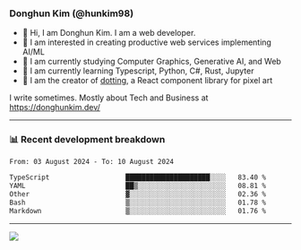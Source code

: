 ### Donghun Kim (@hunkim98)

- 👋 Hi, I am Donghun Kim. I am a web developer. 
- 🤔 I am interested in creating productive web services implementing AI/ML
- 🔭 I am currently studying Computer Graphics, Generative AI, and Web 
- 🌱 I am currently learning Typescript, Python, C#, Rust, Jupyter
- 🎨 I am the creator of [dotting](https://github.com/hunkim98/dotting), a React component library for pixel art

I write sometimes. Mostly about Tech and Business at https://donghunkim.dev/

---
### 📊 Recent development breakdown
<!--START_SECTION:waka-->

```txt
From: 03 August 2024 - To: 10 August 2024

TypeScript                   █████████████████████░░░░   83.40 %
YAML                         ██▒░░░░░░░░░░░░░░░░░░░░░░   08.81 %
Other                        ▓░░░░░░░░░░░░░░░░░░░░░░░░   02.36 %
Bash                         ▒░░░░░░░░░░░░░░░░░░░░░░░░   01.78 %
Markdown                     ▒░░░░░░░░░░░░░░░░░░░░░░░░   01.76 %
```

<!--END_SECTION:waka-->
---

<!-- <div align='center'> -->
  <img align="center" src="https://github-readme-stats.vercel.app/api?username=hunkim98&theme=dark&show_icons=true"/>
<!-- </div> -->
<!--
**hunkim98/hunkim98** is a ✨ _special_ ✨ repository because its `README.md` (this file) appears on your GitHub profile.

Here are some ideas to get you started:

- 🔭 I’m currently working on ...
- 🌱 I’m currently learning ...
- 👯 I’m looking to collaborate on ...
- 🤔 I’m looking for help with ...
- 💬 Ask me about ...
- 📫 How to reach me: ...
- 😄 Pronouns: ...
- ⚡ Fun fact: ...
-->
